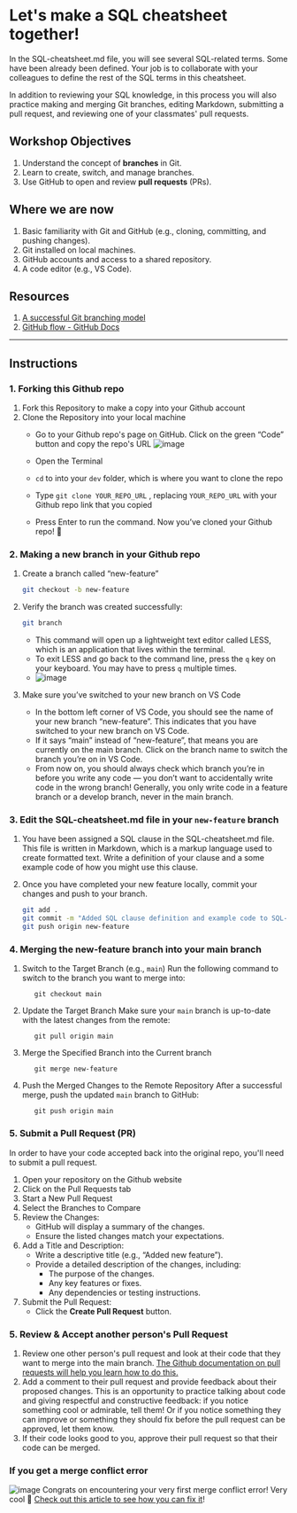 # Let's make a SQL cheatsheet together! 

In the SQL-cheatsheet.md file, you will see several SQL-related terms. Some have been already been defined. Your job is to collaborate with your colleagues to define the rest of the SQL terms in this cheatsheet. 

In addition to reviewing your SQL knowledge, in this process you will also practice making and merging Git branches, editing Markdown, submitting a pull request, and reviewing one of your classmates' pull requests. 

## **Workshop Objectives**

1. Understand the concept of **branches** in Git.
2. Learn to create, switch, and manage branches.
3. Use GitHub to open and review **pull requests** (PRs).

## **Where we are now**

1. Basic familiarity with Git and GitHub (e.g., cloning, committing, and pushing changes).
2. Git installed on local machines.
3. GitHub accounts and access to a shared repository.
4. A code editor (e.g., VS Code).

## Resources

1. [A successful Git branching model](https://nvie.com/posts/a-successful-git-branching-model/)
2. [GitHub flow - GitHub Docs](https://docs.github.com/en/get-started/using-github/github-flow)

---

## Instructions

### 1. Forking this Github repo

1. Fork this Repository to make a copy into your Github account
2. Clone the Repository into your local machine
    - Go to your Github repo's page on GitHub. Click on the green “Code” button and copy the repo's URL
        ![image](https://github.com/user-attachments/assets/fd6fcf7f-9246-42da-80be-0c4d75c3f48a)

        
    - Open the Terminal
    - `cd` to into your `dev` folder, which is where you want to clone the repo
    - Type `git clone YOUR_REPO_URL` , replacing `YOUR_REPO_URL` with your Github repo link that you copied
    - Press Enter to run the command. Now you’ve cloned your Github repo! 🎉

### 2. Making a new branch in your Github repo

1. Create a branch called “new-feature”
    
    ```bash
    git checkout -b new-feature
    ```
    
2. Verify the branch was created successfully:
    
    ```bash
    git branch
    ```
    
    - This command will open up a lightweight text editor called LESS, which is an application that lives within the terminal.
    - To exit LESS and go back to the command line, press the `q` key on your keyboard. You may have to press `q` multiple times.
    - ![image](https://github.com/user-attachments/assets/9477b5a4-da9c-4cdb-9e0f-7851a90aa25e)

3. Make sure you’ve switched to your new branch on VS Code
   - In the bottom left corner of VS Code, you should see the name of your new branch “new-feature”. This indicates that you have switched to your new branch on VS Code.
   - If it says “main” instead of “new-feature”, that means you are currently on the main branch. Click on the branch name to switch the branch you’re on in VS Code.
   - From now on, you should always check which branch you’re in before you write any code — you don’t want to accidentally write code in the wrong branch! Generally, you only write code in a feature branch or a develop branch, never in the main branch.

### 3. Edit the SQL-cheatsheet.md file in your `new-feature` branch

1. You have been assigned a SQL clause in the SQL-cheatsheet.md file. This file is written in Markdown, which is a markup language used to create formatted text. Write a definition of your clause and a some example code of how you might use this clause. 

1. Once you have completed your new feature locally, commit your changes and push to your branch.
    
    ```bash
    git add .
    git commit -m "Added SQL clause definition and example code to SQL-cheatsheet.md"
    git push origin new-feature
    ```

### 4. Merging the new-feature branch into your main branch


1. Switch to the Target Branch (e.g., `main`)
      Run the following command to switch to the branch you want to merge into:
      
          
          git checkout main
          

2. Update the Target Branch
      Make sure your `main` branch is up-to-date with the latest changes from the remote:
          
          git pull origin main

3. Merge the Specified Branch into the Current branch
      
          git merge new-feature
      

4. Push the Merged Changes to the Remote Repository
      After a successful merge, push the updated `main` branch to GitHub:
      
          git push origin main
   

### 5. Submit a Pull Request (PR)
In order to have your code accepted back into the original repo, you'll need to submit a pull request. 

1. Open your repository on the Github website
2. Click on the Pull Requests tab
3. Start a New Pull Request
5. Select the Branches to Compare
6. Review the Changes:
    - GitHub will display a summary of the changes.
    - Ensure the listed changes match your expectations.
7. Add a Title and Description:
    - Write a descriptive title (e.g., “Added new feature”).
    - Provide a detailed description of the changes, including:
        - The purpose of the changes.
        - Any key features or fixes.
        - Any dependencies or testing instructions.
8. Submit the Pull Request:
    - Click the **Create Pull Request** button.
  
### 5. Review & Accept another person's Pull Request

1. Review one other person's pull request and look at their code that they want to merge into the main branch. [The Github documentation on pull requests will help you learn how to do this.](https://docs.github.com/en/pull-requests/collaborating-with-pull-requests/reviewing-changes-in-pull-requests/approving-a-pull-request-with-required-reviews)
2. Add a comment to their pull request and provide feedback about their proposed changes. This is an opportunity to practice talking about code and giving respectful and constructive feedback: if you notice something cool or admirable, tell them! Or if you notice something they can improve or something they should fix before the pull request can be approved, let them know. 
3. If their code looks good to you, approve their pull request so that their code can be merged.

### If you get a merge conflict error
![image](https://github.com/user-attachments/assets/7aa14ba9-cb3c-4cab-8832-18ffdbe2ccc2)
Congrats on encountering your very first merge conflict error! Very cool 🎉 [Check out this article to see how you can fix it](https://docs.github.com/en/pull-requests/collaborating-with-pull-requests/addressing-merge-conflicts/resolving-a-merge-conflict-on-github)! 
